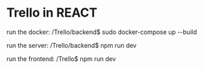 # Trello in REACT

run the docker:
/Trello/backend$ sudo docker-compose up --build

run the server:
/Trello/backend$ npm run dev

run the frontend:
/Trello$ npm run dev


